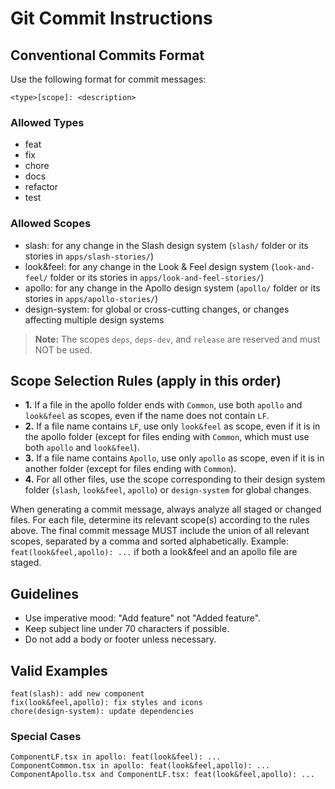 # Git Commit Instructions

## Conventional Commits Format

Use the following format for commit messages:

```text
<type>[scope]: <description>
```

### Allowed Types

- feat
- fix
- chore
- docs
- refactor
- test

### Allowed Scopes

- slash: for any change in the Slash design system (`slash/` folder or its stories in `apps/slash-stories/`)
- look&feel: for any change in the Look & Feel design system (`look-and-feel/` folder or its stories in `apps/look-and-feel-stories/`)
- apollo: for any change in the Apollo design system (`apollo/` folder or its stories in `apps/apollo-stories/`)
- design-system: for global or cross-cutting changes, or changes affecting multiple design systems

> **Note:** The scopes `deps`, `deps-dev`, and `release` are reserved and must NOT be used.

## Scope Selection Rules (apply in this order)

- **1.** If a file in the apollo folder ends with `Common`, use both `apollo` and `look&feel` as scopes, even if the name does not contain `LF`.
- **2.** If a file name contains `LF`, use only `look&feel` as scope, even if it is in the apollo folder (except for files ending with `Common`, which must use both `apollo` and `look&feel`).
- **3.** If a file name contains `Apollo`, use only `apollo` as scope, even if it is in another folder (except for files ending with `Common`).
- **4.** For all other files, use the scope corresponding to their design system folder (`slash`, `look&feel`, `apollo`) or `design-system` for global changes.

When generating a commit message, always analyze all staged or changed files. For each file, determine its relevant scope(s) according to the rules above. The final commit message MUST include the union of all relevant scopes, separated by a comma and sorted alphabetically. Example: `feat(look&feel,apollo): ...` if both a look&feel and an apollo file are staged.

## Guidelines

- Use imperative mood: "Add feature" not "Added feature".
- Keep subject line under 70 characters if possible.
- Do not add a body or footer unless necessary.

## Valid Examples

```text
feat(slash): add new component
fix(look&feel,apollo): fix styles and icons
chore(design-system): update dependencies
```

### Special Cases

```text
ComponentLF.tsx in apollo: feat(look&feel): ...
ComponentCommon.tsx in apollo: feat(look&feel,apollo): ...
ComponentApollo.tsx and ComponentLF.tsx: feat(look&feel,apollo): ...
```
